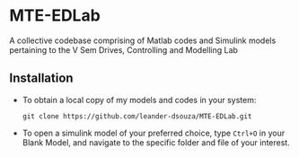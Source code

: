 # MTE-EDLab
A collective codebase comprising of Matlab codes and Simulink models pertaining to the V Sem Drives, Controlling and Modelling Lab

## Installation

* To obtain a local copy of my models and codes in your system:

      git clone https://github.com/leander-dsouza/MTE-EDLab.git
      
* To open a simulink model of your preferred choice, type `Ctrl+O` in your Blank Model, and navigate to the specific folder and file of your interest.
